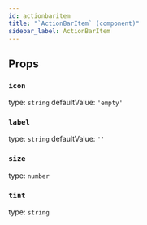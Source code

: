 ```yaml
---
id: actionbaritem
title: "`ActionBarItem` (component)"
sidebar_label: ActionBarItem
---
```



Props
-----

### `icon`

type: `string`
defaultValue: `'empty'`


### `label`

type: `string`
defaultValue: `''`


### `size`

type: `number`


### `tint`

type: `string`

